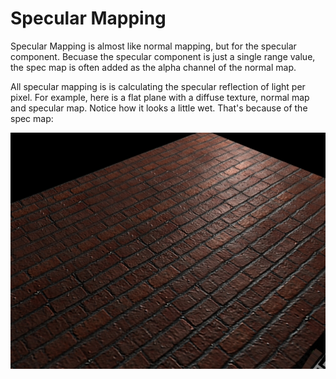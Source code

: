 # Specular Mapping

Specular Mapping is almost like normal mapping, but for the specular component. Becuase the specular component is just a single range value, the spec map is often added as the alpha channel of the normal map.

All specular mapping is is calculating the specular reflection of light per pixel. For example, here is a flat plane with a diffuse texture, normal map and specular map. Notice how it looks a little wet. That's because of the spec map:

![S1](SPEC1.jpeg)
